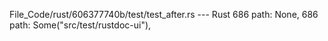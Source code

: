 File_Code/rust/606377740b/test/test_after.rs --- Rust
686             path: None,                                                                                                                                  686             path: Some("src/test/rustdoc-ui"),

